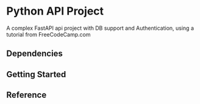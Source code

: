 # Python API Project
A complex FastAPI api project with DB support and Authentication, using a tutorial from FreeCodeCamp.com

## Dependencies

## Getting Started

## Reference
